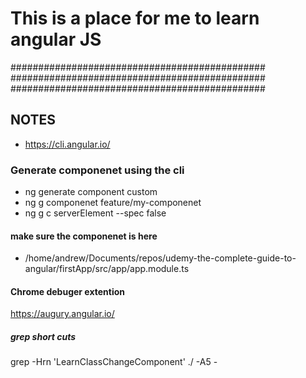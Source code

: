 # This is a place for me to learn angular JS

##############################################
##############################################
##############################################

## NOTES

- https://cli.angular.io/

### Generate componenet using the cli

- ng generate component custom
- ng g componenet feature/my-componenet
- ng g c serverElement --spec false

#### make sure the componenet is here

- /home/andrew/Documents/repos/udemy-the-complete-guide-to-angular/firstApp/src/app/app.module.ts

#### Chrome debuger extention

https://augury.angular.io/

##### grep short cuts

grep -Hrn 'LearnClassChangeComponent' ./ -A5 -
